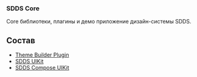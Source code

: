 ### SDDS Core

Core библиотеки, плагины и демо приложение дизайн-системы SDDS.

## Состав
- [Theme Builder Plugin](./plugin_theme_builder/README.MD)
- [SDDS UIKit](./uikit/README.MD)
- [SDDS Compose UIKit](./uikit-compose/README.MD)
